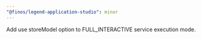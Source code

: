 ```yaml
---
"@finos/legend-application-studio": minor
---
```


Add use storeModel option to FULL_INTERACTIVE service execution mode.